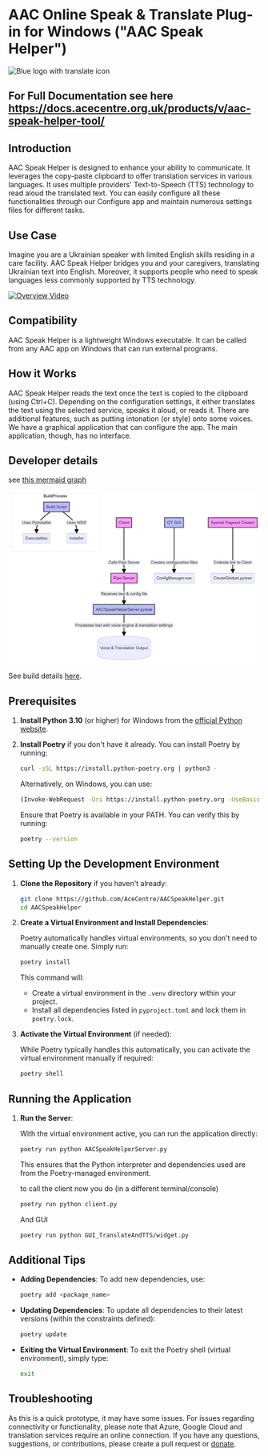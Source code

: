 # AAC Online Speak & Translate Plug-in for Windows ("AAC Speak Helper")

<img src='https://raw.githubusercontent.com/AceCentre/TranslateAndTTS/main/assets/translatepb.png' alt="Blue logo with translate icon" width="200">

## For Full Documentation see here https://docs.acecentre.org.uk/products/v/aac-speak-helper-tool/ 

## Introduction

AAC Speak Helper is designed to enhance your ability to communicate. It leverages the copy-paste clipboard to offer translation services in various languages. It uses multiple providers' Text-to-Speech (TTS) technology to read aloud the translated text. You can easily configure all these functionalities through our Configure app and maintain numerous settings files for different tasks.

## Use Case

Imagine you are a Ukrainian speaker with limited English skills residing in a care facility. AAC Speak Helper bridges you and your caregivers, translating Ukrainian text into English. Moreover, it supports people who need to speak languages less commonly supported by TTS technology.

[![Overview Video](https://cdn.loom.com/sessions/thumbnails/dcd185df50224279a0c2630b6ca6b04f-1694639990490-with-play.gif)](https://www.loom.com/share/dcd185df50224279a0c2630b6ca6b04f)

## Compatibility

AAC Speak Helper is a lightweight Windows executable. It can be called from any AAC app on Windows that can run external programs.

## How it Works

AAC Speak Helper reads the text once the text is copied to the clipboard (using Ctrl+C). Depending on the configuration settings, it either translates the text using the selected service, speaks it aloud, or reads it. There are additional features, such as putting intonation (or style) onto some voices. We have a graphical application that can configure the app. The main application, though, has no interface. 

## Developer details

see [this mermaid graph](https://www.mermaidchart.com/raw/bc383b62-6f3e-47de-b168-90786a151ea5?theme=light&version=v0.1&format=svg)

![Overview of project](./assets/developer-overview.png)

See build details [here](https://github.com/AceCentre/TranslateAndTTS/blob/main/.github/workflows/windows-build-release.yml). 


## Prerequisites

1. **Install Python 3.10** (or higher) for Windows from the [official Python website](https://www.python.org/downloads/release/python-31011/).

2. **Install Poetry** if you don't have it already. You can install Poetry by running:

    ```sh
    curl -sSL https://install.python-poetry.org | python3 -
    ```

    Alternatively, on Windows, you can use:

    ```sh
    (Invoke-WebRequest -Uri https://install.python-poetry.org -UseBasicParsing).Content | python -
    ```

    Ensure that Poetry is available in your PATH. You can verify this by running:

    ```sh
    poetry --version
    ```

## Setting Up the Development Environment

1. **Clone the Repository** if you haven't already:

    ```sh
    git clone https://github.com/AceCentre/AACSpeakHelper.git
    cd AACSpeakHelper
    ```

2. **Create a Virtual Environment and Install Dependencies**:

    Poetry automatically handles virtual environments, so you don't need to manually create one. Simply run:

    ```sh
    poetry install
    ```

    This command will:
    
    - Create a virtual environment in the `.venv` directory within your project.
    - Install all dependencies listed in `pyproject.toml` and lock them in `poetry.lock`.

3. **Activate the Virtual Environment** (if needed):

    While Poetry typically handles this automatically, you can activate the virtual environment manually if required:

    ```sh
    poetry shell
    ```

## Running the Application

1. **Run the Server**:

    With the virtual environment active, you can run the application directly:

    ```sh
    poetry run python AACSpeakHelperServer.py
    ```

    This ensures that the Python interpreter and dependencies used are from the Poetry-managed environment.
    
    to call the client now you do (in a different terminal/console)


    ```sh
    poetry run python client.py
    ```

    And GUI


    ```sh
    poetry run python GUI_TranslateAndTTS/widget.py
    ```
    
    
## Additional Tips

- **Adding Dependencies**: To add new dependencies, use:

    ```sh
    poetry add <package_name>
    ```

- **Updating Dependencies**: To update all dependencies to their latest versions (within the constraints defined):

    ```sh
    poetry update
    ```

- **Exiting the Virtual Environment**: To exit the Poetry shell (virtual environment), simply type:

    ```sh
    exit
    ```
    


## Troubleshooting

As this is a quick prototype, it may have some issues. For issues regarding connectivity or functionality, please note that Azure, Google Cloud and translation services require an online connection. If you have any questions, suggestions, or contributions, please create a pull request or [donate](https://acecentre.org.uk/get-involved/donate).

